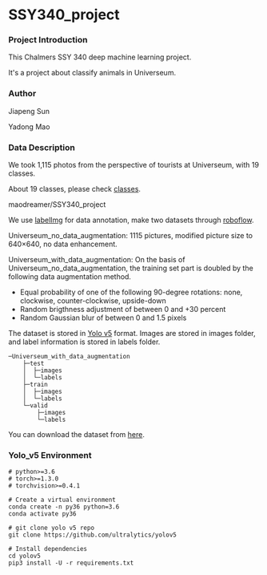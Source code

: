 # SSY340_project



### Project Introduction

This Chalmers SSY 340 deep machine learning project.

It's a project about classify animals in Universeum.



### Author

Jiapeng Sun 

Yadong Mao



### Data Description

We took 1,115 photos from the perspective of tourists at Universeum, with 19 classes.

About 19 classes, please check [classes](URL 'https://github.com/maodreamer/SSY340_project/blob/master/Classes_describe.md').

maodreamer/SSY340_project

We use [labelImg](https://github.com/tzutalin/labelImg) for data annotation, make two datasets through [roboflow](URL ' https://roboflow.com/').






Universeum_no_data_augmentation:
1115 pictures, modified picture size to 640×640, no data enhancement.



Universeum_with_data_augmentation:
On the basis of Universeum_no_data_augmentation, the training set part is doubled by the following data augmentation method.

* Equal probability of one of the following 90-degree rotations: none, clockwise, counter-clockwise, upside-down
* Random brigthness adjustment of between 0 and +30 percent
* Random Gaussian blur of between 0 and 1.5 pixels



The dataset is stored in [Yolo v5](URL 'https://github.com/ultralytics/yolov5') format. Images are stored in images folder, and label information is stored in labels folder.

```
─Universeum_with_data_augmentation
    ├─test
    │  ├─images
    │  └─labels
    ├─train
    │  ├─images
    │  └─labels
    └─valid
        ├─images
        └─labels
```



You can download the dataset from [here](URL 'https://chalmersuniversity.box.com/s/4olr9s4ga0ls73qokb17iukodlldvzt0').



### Yolo_v5 Environment



```shell
# python>=3.6
# torch>=1.3.0
# torchvision>=0.4.1

# Create a virtual environment
conda create -n py36 python=3.6
conda activate py36

# git clone yolo v5 repo
git clone https://github.com/ultralytics/yolov5

# Install dependencies
cd yolov5
pip3 install -U -r requirements.txt
```















































